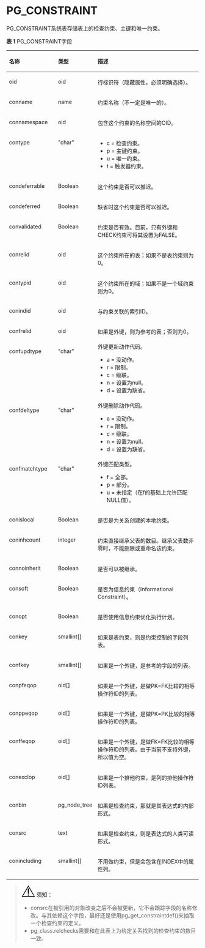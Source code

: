 # PG\_CONSTRAINT<a name="ZH-CN_TOPIC_0289899922"></a>

PG\_CONSTRAINT系统表存储表上的检查约束、主键和唯一约束。

**表 1**  PG\_CONSTRAINT字段

<a name="zh-cn_topic_0283136792_zh-cn_topic_0237122279_zh-cn_topic_0059778647_t4dea57210ce04d96822f7d04e59e2ecd"></a>
<table><thead align="left"><tr id="zh-cn_topic_0283136792_zh-cn_topic_0237122279_zh-cn_topic_0059778647_r73b84a43e4b34294b177b0af39b91ce3"><th class="cellrowborder" valign="top" width="25.77%" id="mcps1.2.4.1.1"><p id="zh-cn_topic_0283136792_zh-cn_topic_0237122279_zh-cn_topic_0059778647_a9155d6978a71496faec44b4f435477f4"><a name="zh-cn_topic_0283136792_zh-cn_topic_0237122279_zh-cn_topic_0059778647_a9155d6978a71496faec44b4f435477f4"></a><a name="zh-cn_topic_0283136792_zh-cn_topic_0237122279_zh-cn_topic_0059778647_a9155d6978a71496faec44b4f435477f4"></a>名称</p>
</th>
<th class="cellrowborder" valign="top" width="16.73%" id="mcps1.2.4.1.2"><p id="zh-cn_topic_0283136792_zh-cn_topic_0237122279_zh-cn_topic_0059778647_ab13091cbe8fa4b3d82e8a726788f661b"><a name="zh-cn_topic_0283136792_zh-cn_topic_0237122279_zh-cn_topic_0059778647_ab13091cbe8fa4b3d82e8a726788f661b"></a><a name="zh-cn_topic_0283136792_zh-cn_topic_0237122279_zh-cn_topic_0059778647_ab13091cbe8fa4b3d82e8a726788f661b"></a>类型</p>
</th>
<th class="cellrowborder" valign="top" width="57.49999999999999%" id="mcps1.2.4.1.3"><p id="zh-cn_topic_0283136792_zh-cn_topic_0237122279_zh-cn_topic_0059778647_a3100d2b432594eef83c30ee34e1a479b"><a name="zh-cn_topic_0283136792_zh-cn_topic_0237122279_zh-cn_topic_0059778647_a3100d2b432594eef83c30ee34e1a479b"></a><a name="zh-cn_topic_0283136792_zh-cn_topic_0237122279_zh-cn_topic_0059778647_a3100d2b432594eef83c30ee34e1a479b"></a>描述</p>
</th>
</tr>
</thead>
<tbody><tr id="zh-cn_topic_0283136792_zh-cn_topic_0237122279_row18917175941517"><td class="cellrowborder" valign="top" width="25.77%" headers="mcps1.2.4.1.1 "><p id="zh-cn_topic_0283136792_zh-cn_topic_0237122279_p129175597157"><a name="zh-cn_topic_0283136792_zh-cn_topic_0237122279_p129175597157"></a><a name="zh-cn_topic_0283136792_zh-cn_topic_0237122279_p129175597157"></a>oid</p>
</td>
<td class="cellrowborder" valign="top" width="16.73%" headers="mcps1.2.4.1.2 "><p id="zh-cn_topic_0283136792_zh-cn_topic_0237122279_p1917759111515"><a name="zh-cn_topic_0283136792_zh-cn_topic_0237122279_p1917759111515"></a><a name="zh-cn_topic_0283136792_zh-cn_topic_0237122279_p1917759111515"></a>oid</p>
</td>
<td class="cellrowborder" valign="top" width="57.49999999999999%" headers="mcps1.2.4.1.3 "><p id="zh-cn_topic_0283136792_zh-cn_topic_0237122279_p8917155915155"><a name="zh-cn_topic_0283136792_zh-cn_topic_0237122279_p8917155915155"></a><a name="zh-cn_topic_0283136792_zh-cn_topic_0237122279_p8917155915155"></a>行标识符（隐藏属性，必须明确选择）。</p>
</td>
</tr>
<tr id="zh-cn_topic_0283136792_zh-cn_topic_0237122279_zh-cn_topic_0059778647_r3b9bbceb3ae948df9a08d4a9140010df"><td class="cellrowborder" valign="top" width="25.77%" headers="mcps1.2.4.1.1 "><p id="zh-cn_topic_0283136792_zh-cn_topic_0237122279_zh-cn_topic_0059778647_a3ff0557a42394644abeb3876be1c3014"><a name="zh-cn_topic_0283136792_zh-cn_topic_0237122279_zh-cn_topic_0059778647_a3ff0557a42394644abeb3876be1c3014"></a><a name="zh-cn_topic_0283136792_zh-cn_topic_0237122279_zh-cn_topic_0059778647_a3ff0557a42394644abeb3876be1c3014"></a>conname</p>
</td>
<td class="cellrowborder" valign="top" width="16.73%" headers="mcps1.2.4.1.2 "><p id="zh-cn_topic_0283136792_zh-cn_topic_0237122279_zh-cn_topic_0059778647_a73cf5b36d16c4b9b9c2a954dbfb97a3f"><a name="zh-cn_topic_0283136792_zh-cn_topic_0237122279_zh-cn_topic_0059778647_a73cf5b36d16c4b9b9c2a954dbfb97a3f"></a><a name="zh-cn_topic_0283136792_zh-cn_topic_0237122279_zh-cn_topic_0059778647_a73cf5b36d16c4b9b9c2a954dbfb97a3f"></a>name</p>
</td>
<td class="cellrowborder" valign="top" width="57.49999999999999%" headers="mcps1.2.4.1.3 "><p id="zh-cn_topic_0283136792_zh-cn_topic_0237122279_zh-cn_topic_0059778647_a5b1973b53eb34d3cbb2df45be1ccc663"><a name="zh-cn_topic_0283136792_zh-cn_topic_0237122279_zh-cn_topic_0059778647_a5b1973b53eb34d3cbb2df45be1ccc663"></a><a name="zh-cn_topic_0283136792_zh-cn_topic_0237122279_zh-cn_topic_0059778647_a5b1973b53eb34d3cbb2df45be1ccc663"></a>约束名称（不一定是唯一的）。</p>
</td>
</tr>
<tr id="zh-cn_topic_0283136792_zh-cn_topic_0237122279_zh-cn_topic_0059778647_r802a2d23c6ed470cac60d227afbd39c9"><td class="cellrowborder" valign="top" width="25.77%" headers="mcps1.2.4.1.1 "><p id="zh-cn_topic_0283136792_zh-cn_topic_0237122279_zh-cn_topic_0059778647_ad7b0eb39abd4487fb7e510a8a539b680"><a name="zh-cn_topic_0283136792_zh-cn_topic_0237122279_zh-cn_topic_0059778647_ad7b0eb39abd4487fb7e510a8a539b680"></a><a name="zh-cn_topic_0283136792_zh-cn_topic_0237122279_zh-cn_topic_0059778647_ad7b0eb39abd4487fb7e510a8a539b680"></a>connamespace</p>
</td>
<td class="cellrowborder" valign="top" width="16.73%" headers="mcps1.2.4.1.2 "><p id="zh-cn_topic_0283136792_zh-cn_topic_0237122279_zh-cn_topic_0059778647_aa4f999aec43e403ba4a32414157eabaa"><a name="zh-cn_topic_0283136792_zh-cn_topic_0237122279_zh-cn_topic_0059778647_aa4f999aec43e403ba4a32414157eabaa"></a><a name="zh-cn_topic_0283136792_zh-cn_topic_0237122279_zh-cn_topic_0059778647_aa4f999aec43e403ba4a32414157eabaa"></a>oid</p>
</td>
<td class="cellrowborder" valign="top" width="57.49999999999999%" headers="mcps1.2.4.1.3 "><p id="zh-cn_topic_0283136792_zh-cn_topic_0237122279_zh-cn_topic_0059778647_a1090a6236a39416480f9c107ea7f5244"><a name="zh-cn_topic_0283136792_zh-cn_topic_0237122279_zh-cn_topic_0059778647_a1090a6236a39416480f9c107ea7f5244"></a><a name="zh-cn_topic_0283136792_zh-cn_topic_0237122279_zh-cn_topic_0059778647_a1090a6236a39416480f9c107ea7f5244"></a>包含这个约束的名称空间的OID。</p>
</td>
</tr>
<tr id="zh-cn_topic_0283136792_zh-cn_topic_0237122279_zh-cn_topic_0059778647_rdf6829039cb04778917d8f341056f92a"><td class="cellrowborder" valign="top" width="25.77%" headers="mcps1.2.4.1.1 "><p id="zh-cn_topic_0283136792_zh-cn_topic_0237122279_zh-cn_topic_0059778647_ab9d7dbf7020e45f18d5bdb6e0f371762"><a name="zh-cn_topic_0283136792_zh-cn_topic_0237122279_zh-cn_topic_0059778647_ab9d7dbf7020e45f18d5bdb6e0f371762"></a><a name="zh-cn_topic_0283136792_zh-cn_topic_0237122279_zh-cn_topic_0059778647_ab9d7dbf7020e45f18d5bdb6e0f371762"></a>contype</p>
</td>
<td class="cellrowborder" valign="top" width="16.73%" headers="mcps1.2.4.1.2 "><p id="zh-cn_topic_0283136792_zh-cn_topic_0237122279_zh-cn_topic_0059778647_a21f28d61a91f4830943354d172be31ce"><a name="zh-cn_topic_0283136792_zh-cn_topic_0237122279_zh-cn_topic_0059778647_a21f28d61a91f4830943354d172be31ce"></a><a name="zh-cn_topic_0283136792_zh-cn_topic_0237122279_zh-cn_topic_0059778647_a21f28d61a91f4830943354d172be31ce"></a>"char"</p>
</td>
<td class="cellrowborder" valign="top" width="57.49999999999999%" headers="mcps1.2.4.1.3 "><a name="ul1973810318239"></a><a name="ul1973810318239"></a><ul id="ul1973810318239"><li>c = 检查约束。</li><li>p = 主键约束。</li><li>u = 唯一约束。</li><li>t =  触发器约束。</li></ul>
</td>
</tr>
<tr id="zh-cn_topic_0283136792_zh-cn_topic_0237122279_zh-cn_topic_0059778647_r5f122a827af241148dd12d1c97f6ce94"><td class="cellrowborder" valign="top" width="25.77%" headers="mcps1.2.4.1.1 "><p id="zh-cn_topic_0283136792_zh-cn_topic_0237122279_zh-cn_topic_0059778647_a7ff2f060460c4ac7a53248d329e21df0"><a name="zh-cn_topic_0283136792_zh-cn_topic_0237122279_zh-cn_topic_0059778647_a7ff2f060460c4ac7a53248d329e21df0"></a><a name="zh-cn_topic_0283136792_zh-cn_topic_0237122279_zh-cn_topic_0059778647_a7ff2f060460c4ac7a53248d329e21df0"></a>condeferrable</p>
</td>
<td class="cellrowborder" valign="top" width="16.73%" headers="mcps1.2.4.1.2 "><p id="zh-cn_topic_0283136792_zh-cn_topic_0237122279_zh-cn_topic_0059778647_a599d4e9d4057495db93a26d3712fdb00"><a name="zh-cn_topic_0283136792_zh-cn_topic_0237122279_zh-cn_topic_0059778647_a599d4e9d4057495db93a26d3712fdb00"></a><a name="zh-cn_topic_0283136792_zh-cn_topic_0237122279_zh-cn_topic_0059778647_a599d4e9d4057495db93a26d3712fdb00"></a><span id="zh-cn_topic_0283136792_zh-cn_topic_0237122279_text9907153192717"><a name="zh-cn_topic_0283136792_zh-cn_topic_0237122279_text9907153192717"></a><a name="zh-cn_topic_0283136792_zh-cn_topic_0237122279_text9907153192717"></a>Boolean</span></p>
</td>
<td class="cellrowborder" valign="top" width="57.49999999999999%" headers="mcps1.2.4.1.3 "><p id="zh-cn_topic_0283136792_zh-cn_topic_0237122279_zh-cn_topic_0059778647_ae50fc10fc7574ea29f57801dd2a2ea71"><a name="zh-cn_topic_0283136792_zh-cn_topic_0237122279_zh-cn_topic_0059778647_ae50fc10fc7574ea29f57801dd2a2ea71"></a><a name="zh-cn_topic_0283136792_zh-cn_topic_0237122279_zh-cn_topic_0059778647_ae50fc10fc7574ea29f57801dd2a2ea71"></a>这个约束是否可以推迟。</p>
</td>
</tr>
<tr id="zh-cn_topic_0283136792_zh-cn_topic_0237122279_zh-cn_topic_0059778647_r6f3fc752e94c41ec87b72ff42dbb4273"><td class="cellrowborder" valign="top" width="25.77%" headers="mcps1.2.4.1.1 "><p id="zh-cn_topic_0283136792_zh-cn_topic_0237122279_zh-cn_topic_0059778647_ac4f4bf0889b24b1fb77f06d45a753f8a"><a name="zh-cn_topic_0283136792_zh-cn_topic_0237122279_zh-cn_topic_0059778647_ac4f4bf0889b24b1fb77f06d45a753f8a"></a><a name="zh-cn_topic_0283136792_zh-cn_topic_0237122279_zh-cn_topic_0059778647_ac4f4bf0889b24b1fb77f06d45a753f8a"></a>condeferred</p>
</td>
<td class="cellrowborder" valign="top" width="16.73%" headers="mcps1.2.4.1.2 "><p id="zh-cn_topic_0283136792_zh-cn_topic_0237122279_zh-cn_topic_0059778647_ae9bb048b05f941899ae249f96aed0f9f"><a name="zh-cn_topic_0283136792_zh-cn_topic_0237122279_zh-cn_topic_0059778647_ae9bb048b05f941899ae249f96aed0f9f"></a><a name="zh-cn_topic_0283136792_zh-cn_topic_0237122279_zh-cn_topic_0059778647_ae9bb048b05f941899ae249f96aed0f9f"></a><span id="zh-cn_topic_0283136792_zh-cn_topic_0237122279_text24701746102613"><a name="zh-cn_topic_0283136792_zh-cn_topic_0237122279_text24701746102613"></a><a name="zh-cn_topic_0283136792_zh-cn_topic_0237122279_text24701746102613"></a>Boolean</span></p>
</td>
<td class="cellrowborder" valign="top" width="57.49999999999999%" headers="mcps1.2.4.1.3 "><p id="zh-cn_topic_0283136792_zh-cn_topic_0237122279_zh-cn_topic_0059778647_afeb8be8789ae4732922ee7b63d748e7b"><a name="zh-cn_topic_0283136792_zh-cn_topic_0237122279_zh-cn_topic_0059778647_afeb8be8789ae4732922ee7b63d748e7b"></a><a name="zh-cn_topic_0283136792_zh-cn_topic_0237122279_zh-cn_topic_0059778647_afeb8be8789ae4732922ee7b63d748e7b"></a>缺省时这个约束是否可以推迟。</p>
</td>
</tr>
<tr id="zh-cn_topic_0283136792_zh-cn_topic_0237122279_zh-cn_topic_0059778647_r286a078936c540b3ac80e8a40d1cd92e"><td class="cellrowborder" valign="top" width="25.77%" headers="mcps1.2.4.1.1 "><p id="zh-cn_topic_0283136792_zh-cn_topic_0237122279_zh-cn_topic_0059778647_af281de07fdbb4e34bd2081f5b5d7552a"><a name="zh-cn_topic_0283136792_zh-cn_topic_0237122279_zh-cn_topic_0059778647_af281de07fdbb4e34bd2081f5b5d7552a"></a><a name="zh-cn_topic_0283136792_zh-cn_topic_0237122279_zh-cn_topic_0059778647_af281de07fdbb4e34bd2081f5b5d7552a"></a>convalidated</p>
</td>
<td class="cellrowborder" valign="top" width="16.73%" headers="mcps1.2.4.1.2 "><p id="zh-cn_topic_0283136792_zh-cn_topic_0237122279_zh-cn_topic_0059778647_aa2543986935947ae8bd0a2a631ad1e6e"><a name="zh-cn_topic_0283136792_zh-cn_topic_0237122279_zh-cn_topic_0059778647_aa2543986935947ae8bd0a2a631ad1e6e"></a><a name="zh-cn_topic_0283136792_zh-cn_topic_0237122279_zh-cn_topic_0059778647_aa2543986935947ae8bd0a2a631ad1e6e"></a><span id="zh-cn_topic_0283136792_zh-cn_topic_0237122279_text183246479261"><a name="zh-cn_topic_0283136792_zh-cn_topic_0237122279_text183246479261"></a><a name="zh-cn_topic_0283136792_zh-cn_topic_0237122279_text183246479261"></a>Boolean</span></p>
</td>
<td class="cellrowborder" valign="top" width="57.49999999999999%" headers="mcps1.2.4.1.3 "><p id="zh-cn_topic_0283136792_zh-cn_topic_0237122279_zh-cn_topic_0059778647_a794ca2943eaa49a3a334ca97a7002c9c"><a name="zh-cn_topic_0283136792_zh-cn_topic_0237122279_zh-cn_topic_0059778647_a794ca2943eaa49a3a334ca97a7002c9c"></a><a name="zh-cn_topic_0283136792_zh-cn_topic_0237122279_zh-cn_topic_0059778647_a794ca2943eaa49a3a334ca97a7002c9c"></a>约束是否有效。目前，只有外键和CHECK约束可将其设置为FALSE。</p>
</td>
</tr>
<tr id="zh-cn_topic_0283136792_zh-cn_topic_0237122279_zh-cn_topic_0059778647_r135fb430428140dfa15ce90189e9b9c5"><td class="cellrowborder" valign="top" width="25.77%" headers="mcps1.2.4.1.1 "><p id="zh-cn_topic_0283136792_zh-cn_topic_0237122279_zh-cn_topic_0059778647_a993a03f99c324095941073012130bbe4"><a name="zh-cn_topic_0283136792_zh-cn_topic_0237122279_zh-cn_topic_0059778647_a993a03f99c324095941073012130bbe4"></a><a name="zh-cn_topic_0283136792_zh-cn_topic_0237122279_zh-cn_topic_0059778647_a993a03f99c324095941073012130bbe4"></a>conrelid</p>
</td>
<td class="cellrowborder" valign="top" width="16.73%" headers="mcps1.2.4.1.2 "><p id="zh-cn_topic_0283136792_zh-cn_topic_0237122279_zh-cn_topic_0059778647_a8c6300d0e917480fbb1ac034787cc4a8"><a name="zh-cn_topic_0283136792_zh-cn_topic_0237122279_zh-cn_topic_0059778647_a8c6300d0e917480fbb1ac034787cc4a8"></a><a name="zh-cn_topic_0283136792_zh-cn_topic_0237122279_zh-cn_topic_0059778647_a8c6300d0e917480fbb1ac034787cc4a8"></a>oid</p>
</td>
<td class="cellrowborder" valign="top" width="57.49999999999999%" headers="mcps1.2.4.1.3 "><p id="zh-cn_topic_0283136792_zh-cn_topic_0237122279_zh-cn_topic_0059778647_a46f10b02f71f439abae7a08e5be41d94"><a name="zh-cn_topic_0283136792_zh-cn_topic_0237122279_zh-cn_topic_0059778647_a46f10b02f71f439abae7a08e5be41d94"></a><a name="zh-cn_topic_0283136792_zh-cn_topic_0237122279_zh-cn_topic_0059778647_a46f10b02f71f439abae7a08e5be41d94"></a>这个约束所在的表；如果不是表约束则为0。</p>
</td>
</tr>
<tr id="zh-cn_topic_0283136792_zh-cn_topic_0237122279_zh-cn_topic_0059778647_r9191bf36f2aa410192bc3245b2235253"><td class="cellrowborder" valign="top" width="25.77%" headers="mcps1.2.4.1.1 "><p id="zh-cn_topic_0283136792_zh-cn_topic_0237122279_zh-cn_topic_0059778647_a85430c72bf704906ae5b77cbe838ea85"><a name="zh-cn_topic_0283136792_zh-cn_topic_0237122279_zh-cn_topic_0059778647_a85430c72bf704906ae5b77cbe838ea85"></a><a name="zh-cn_topic_0283136792_zh-cn_topic_0237122279_zh-cn_topic_0059778647_a85430c72bf704906ae5b77cbe838ea85"></a>contypid</p>
</td>
<td class="cellrowborder" valign="top" width="16.73%" headers="mcps1.2.4.1.2 "><p id="zh-cn_topic_0283136792_zh-cn_topic_0237122279_zh-cn_topic_0059778647_a3bfd078005514f429104c304a47fc173"><a name="zh-cn_topic_0283136792_zh-cn_topic_0237122279_zh-cn_topic_0059778647_a3bfd078005514f429104c304a47fc173"></a><a name="zh-cn_topic_0283136792_zh-cn_topic_0237122279_zh-cn_topic_0059778647_a3bfd078005514f429104c304a47fc173"></a>oid</p>
</td>
<td class="cellrowborder" valign="top" width="57.49999999999999%" headers="mcps1.2.4.1.3 "><p id="zh-cn_topic_0283136792_zh-cn_topic_0237122279_zh-cn_topic_0059778647_abd03e3b0d60e4ad1a2f9b5335efe05df"><a name="zh-cn_topic_0283136792_zh-cn_topic_0237122279_zh-cn_topic_0059778647_abd03e3b0d60e4ad1a2f9b5335efe05df"></a><a name="zh-cn_topic_0283136792_zh-cn_topic_0237122279_zh-cn_topic_0059778647_abd03e3b0d60e4ad1a2f9b5335efe05df"></a>这个约束所在的域；如果不是一个域约束则为0。</p>
</td>
</tr>
<tr id="zh-cn_topic_0283136792_zh-cn_topic_0237122279_zh-cn_topic_0059778647_rae895e735a5c4abdb33e1d9193bc9344"><td class="cellrowborder" valign="top" width="25.77%" headers="mcps1.2.4.1.1 "><p id="zh-cn_topic_0283136792_zh-cn_topic_0237122279_zh-cn_topic_0059778647_a0ae398c8b8b84dc2abee6c7b12408c57"><a name="zh-cn_topic_0283136792_zh-cn_topic_0237122279_zh-cn_topic_0059778647_a0ae398c8b8b84dc2abee6c7b12408c57"></a><a name="zh-cn_topic_0283136792_zh-cn_topic_0237122279_zh-cn_topic_0059778647_a0ae398c8b8b84dc2abee6c7b12408c57"></a>conindid</p>
</td>
<td class="cellrowborder" valign="top" width="16.73%" headers="mcps1.2.4.1.2 "><p id="zh-cn_topic_0283136792_zh-cn_topic_0237122279_zh-cn_topic_0059778647_ad18048d67c84431db594f6aabcd8071d"><a name="zh-cn_topic_0283136792_zh-cn_topic_0237122279_zh-cn_topic_0059778647_ad18048d67c84431db594f6aabcd8071d"></a><a name="zh-cn_topic_0283136792_zh-cn_topic_0237122279_zh-cn_topic_0059778647_ad18048d67c84431db594f6aabcd8071d"></a>oid</p>
</td>
<td class="cellrowborder" valign="top" width="57.49999999999999%" headers="mcps1.2.4.1.3 "><p id="zh-cn_topic_0283136792_zh-cn_topic_0237122279_zh-cn_topic_0059778647_a0f13ad201eca42a1b422a30c32616ebc"><a name="zh-cn_topic_0283136792_zh-cn_topic_0237122279_zh-cn_topic_0059778647_a0f13ad201eca42a1b422a30c32616ebc"></a><a name="zh-cn_topic_0283136792_zh-cn_topic_0237122279_zh-cn_topic_0059778647_a0f13ad201eca42a1b422a30c32616ebc"></a>与约束关联的索引ID。</p>
</td>
</tr>
<tr id="zh-cn_topic_0283136792_zh-cn_topic_0237122279_zh-cn_topic_0059778647_r0a6421218a6044c689eead7e0efd6f64"><td class="cellrowborder" valign="top" width="25.77%" headers="mcps1.2.4.1.1 "><p id="zh-cn_topic_0283136792_zh-cn_topic_0237122279_zh-cn_topic_0059778647_aad2b6aac22d14a0da8fe6efb104759f6"><a name="zh-cn_topic_0283136792_zh-cn_topic_0237122279_zh-cn_topic_0059778647_aad2b6aac22d14a0da8fe6efb104759f6"></a><a name="zh-cn_topic_0283136792_zh-cn_topic_0237122279_zh-cn_topic_0059778647_aad2b6aac22d14a0da8fe6efb104759f6"></a>confrelid</p>
</td>
<td class="cellrowborder" valign="top" width="16.73%" headers="mcps1.2.4.1.2 "><p id="zh-cn_topic_0283136792_zh-cn_topic_0237122279_zh-cn_topic_0059778647_ae4f2a987a22a49098582be276c0fcaae"><a name="zh-cn_topic_0283136792_zh-cn_topic_0237122279_zh-cn_topic_0059778647_ae4f2a987a22a49098582be276c0fcaae"></a><a name="zh-cn_topic_0283136792_zh-cn_topic_0237122279_zh-cn_topic_0059778647_ae4f2a987a22a49098582be276c0fcaae"></a>oid</p>
</td>
<td class="cellrowborder" valign="top" width="57.49999999999999%" headers="mcps1.2.4.1.3 "><p id="zh-cn_topic_0283136792_zh-cn_topic_0237122279_zh-cn_topic_0059778647_a138b0a69eb7f49f883c45e63e61eb18f"><a name="zh-cn_topic_0283136792_zh-cn_topic_0237122279_zh-cn_topic_0059778647_a138b0a69eb7f49f883c45e63e61eb18f"></a><a name="zh-cn_topic_0283136792_zh-cn_topic_0237122279_zh-cn_topic_0059778647_a138b0a69eb7f49f883c45e63e61eb18f"></a>如果是外键，则为参考的表；否则为0。</p>
</td>
</tr>
<tr id="zh-cn_topic_0283136792_zh-cn_topic_0237122279_zh-cn_topic_0059778647_r943435c208584e6b905b71d2a0836009"><td class="cellrowborder" valign="top" width="25.77%" headers="mcps1.2.4.1.1 "><p id="zh-cn_topic_0283136792_zh-cn_topic_0237122279_zh-cn_topic_0059778647_a6f2d240ccd81406cbe7cda4a187612b3"><a name="zh-cn_topic_0283136792_zh-cn_topic_0237122279_zh-cn_topic_0059778647_a6f2d240ccd81406cbe7cda4a187612b3"></a><a name="zh-cn_topic_0283136792_zh-cn_topic_0237122279_zh-cn_topic_0059778647_a6f2d240ccd81406cbe7cda4a187612b3"></a>confupdtype</p>
</td>
<td class="cellrowborder" valign="top" width="16.73%" headers="mcps1.2.4.1.2 "><p id="zh-cn_topic_0283136792_zh-cn_topic_0237122279_zh-cn_topic_0059778647_a3bf06f76e5e0487b998f5eb588bb2c5d"><a name="zh-cn_topic_0283136792_zh-cn_topic_0237122279_zh-cn_topic_0059778647_a3bf06f76e5e0487b998f5eb588bb2c5d"></a><a name="zh-cn_topic_0283136792_zh-cn_topic_0237122279_zh-cn_topic_0059778647_a3bf06f76e5e0487b998f5eb588bb2c5d"></a>"char"</p>
</td>
<td class="cellrowborder" valign="top" width="57.49999999999999%" headers="mcps1.2.4.1.3 "><div class="p" id="zh-cn_topic_0283136792_zh-cn_topic_0237122279_zh-cn_topic_0059778647_a92d158197a5f4646a534a96bad98be55"><a name="zh-cn_topic_0283136792_zh-cn_topic_0237122279_zh-cn_topic_0059778647_a92d158197a5f4646a534a96bad98be55"></a><a name="zh-cn_topic_0283136792_zh-cn_topic_0237122279_zh-cn_topic_0059778647_a92d158197a5f4646a534a96bad98be55"></a>外键更新动作代码。<a name="zh-cn_topic_0283136792_zh-cn_topic_0237122279_zh-cn_topic_0059778647_ubd62fe04a5024b32bad3ab78934a6eed"></a><a name="zh-cn_topic_0283136792_zh-cn_topic_0237122279_zh-cn_topic_0059778647_ubd62fe04a5024b32bad3ab78934a6eed"></a><ul id="zh-cn_topic_0283136792_zh-cn_topic_0237122279_zh-cn_topic_0059778647_ubd62fe04a5024b32bad3ab78934a6eed"><li>a = 没动作。</li><li>r = 限制。</li><li>c = 级联。</li><li>n = 设置为null。</li><li>d = 设置为缺省。</li></ul>
</div>
</td>
</tr>
<tr id="zh-cn_topic_0283136792_zh-cn_topic_0237122279_zh-cn_topic_0059778647_rc2a42fdc855742ddb6df59d03630ea7b"><td class="cellrowborder" valign="top" width="25.77%" headers="mcps1.2.4.1.1 "><p id="zh-cn_topic_0283136792_zh-cn_topic_0237122279_zh-cn_topic_0059778647_af682b1089eb8437ebc74743666b4322d"><a name="zh-cn_topic_0283136792_zh-cn_topic_0237122279_zh-cn_topic_0059778647_af682b1089eb8437ebc74743666b4322d"></a><a name="zh-cn_topic_0283136792_zh-cn_topic_0237122279_zh-cn_topic_0059778647_af682b1089eb8437ebc74743666b4322d"></a>confdeltype</p>
</td>
<td class="cellrowborder" valign="top" width="16.73%" headers="mcps1.2.4.1.2 "><p id="zh-cn_topic_0283136792_zh-cn_topic_0237122279_zh-cn_topic_0059778647_adff8fc28f66d4c7e8153a296f1868f2c"><a name="zh-cn_topic_0283136792_zh-cn_topic_0237122279_zh-cn_topic_0059778647_adff8fc28f66d4c7e8153a296f1868f2c"></a><a name="zh-cn_topic_0283136792_zh-cn_topic_0237122279_zh-cn_topic_0059778647_adff8fc28f66d4c7e8153a296f1868f2c"></a>"char"</p>
</td>
<td class="cellrowborder" valign="top" width="57.49999999999999%" headers="mcps1.2.4.1.3 "><div class="p" id="zh-cn_topic_0283136792_zh-cn_topic_0237122279_zh-cn_topic_0059778647_aeb3f0a51d9d54a598a53cdff0cdfefd7"><a name="zh-cn_topic_0283136792_zh-cn_topic_0237122279_zh-cn_topic_0059778647_aeb3f0a51d9d54a598a53cdff0cdfefd7"></a><a name="zh-cn_topic_0283136792_zh-cn_topic_0237122279_zh-cn_topic_0059778647_aeb3f0a51d9d54a598a53cdff0cdfefd7"></a>外键删除动作代码。<a name="zh-cn_topic_0283136792_zh-cn_topic_0237122279_zh-cn_topic_0059778647_u7d2abca23923422898c3ccf0e69a6d1f"></a><a name="zh-cn_topic_0283136792_zh-cn_topic_0237122279_zh-cn_topic_0059778647_u7d2abca23923422898c3ccf0e69a6d1f"></a><ul id="zh-cn_topic_0283136792_zh-cn_topic_0237122279_zh-cn_topic_0059778647_u7d2abca23923422898c3ccf0e69a6d1f"><li>a = 没动作。</li><li>r = 限制。</li><li>c = 级联。</li><li>n = 设置为null。</li><li>d = 设置为缺省。</li></ul>
</div>
</td>
</tr>
<tr id="zh-cn_topic_0283136792_zh-cn_topic_0237122279_zh-cn_topic_0059778647_r13102a28021043c39ab700a263ee8001"><td class="cellrowborder" valign="top" width="25.77%" headers="mcps1.2.4.1.1 "><p id="zh-cn_topic_0283136792_zh-cn_topic_0237122279_zh-cn_topic_0059778647_ad50dfda4b8484076b39a02087cd0fd99"><a name="zh-cn_topic_0283136792_zh-cn_topic_0237122279_zh-cn_topic_0059778647_ad50dfda4b8484076b39a02087cd0fd99"></a><a name="zh-cn_topic_0283136792_zh-cn_topic_0237122279_zh-cn_topic_0059778647_ad50dfda4b8484076b39a02087cd0fd99"></a>confmatchtype</p>
</td>
<td class="cellrowborder" valign="top" width="16.73%" headers="mcps1.2.4.1.2 "><p id="zh-cn_topic_0283136792_zh-cn_topic_0237122279_zh-cn_topic_0059778647_ab38d325121904e518e40e54143725362"><a name="zh-cn_topic_0283136792_zh-cn_topic_0237122279_zh-cn_topic_0059778647_ab38d325121904e518e40e54143725362"></a><a name="zh-cn_topic_0283136792_zh-cn_topic_0237122279_zh-cn_topic_0059778647_ab38d325121904e518e40e54143725362"></a>"char"</p>
</td>
<td class="cellrowborder" valign="top" width="57.49999999999999%" headers="mcps1.2.4.1.3 "><div class="p" id="zh-cn_topic_0283136792_zh-cn_topic_0237122279_zh-cn_topic_0059778647_a7c4703f05b7a4384b84868b98f9d20bd"><a name="zh-cn_topic_0283136792_zh-cn_topic_0237122279_zh-cn_topic_0059778647_a7c4703f05b7a4384b84868b98f9d20bd"></a><a name="zh-cn_topic_0283136792_zh-cn_topic_0237122279_zh-cn_topic_0059778647_a7c4703f05b7a4384b84868b98f9d20bd"></a>外键匹配类型。<a name="zh-cn_topic_0283136792_zh-cn_topic_0237122279_zh-cn_topic_0059778647_ufb0979a192284032bc41e1c9e7d2dcbb"></a><a name="zh-cn_topic_0283136792_zh-cn_topic_0237122279_zh-cn_topic_0059778647_ufb0979a192284032bc41e1c9e7d2dcbb"></a><ul id="zh-cn_topic_0283136792_zh-cn_topic_0237122279_zh-cn_topic_0059778647_ufb0979a192284032bc41e1c9e7d2dcbb"><li>f = 全部。</li><li>p = 部分。</li><li>u = 未指定（在f的基础上允许匹配NULL值）。</li></ul>
</div>
</td>
</tr>
<tr id="zh-cn_topic_0283136792_zh-cn_topic_0237122279_zh-cn_topic_0059778647_rab94e0dbf48d4ea9b9f0627aea9cdfe0"><td class="cellrowborder" valign="top" width="25.77%" headers="mcps1.2.4.1.1 "><p id="zh-cn_topic_0283136792_zh-cn_topic_0237122279_zh-cn_topic_0059778647_a8e2e17c225aa48ebb551a415d4732c19"><a name="zh-cn_topic_0283136792_zh-cn_topic_0237122279_zh-cn_topic_0059778647_a8e2e17c225aa48ebb551a415d4732c19"></a><a name="zh-cn_topic_0283136792_zh-cn_topic_0237122279_zh-cn_topic_0059778647_a8e2e17c225aa48ebb551a415d4732c19"></a>conislocal</p>
</td>
<td class="cellrowborder" valign="top" width="16.73%" headers="mcps1.2.4.1.2 "><p id="zh-cn_topic_0283136792_zh-cn_topic_0237122279_zh-cn_topic_0059778647_ab39488f4077f4510a6795c94785d9fce"><a name="zh-cn_topic_0283136792_zh-cn_topic_0237122279_zh-cn_topic_0059778647_ab39488f4077f4510a6795c94785d9fce"></a><a name="zh-cn_topic_0283136792_zh-cn_topic_0237122279_zh-cn_topic_0059778647_ab39488f4077f4510a6795c94785d9fce"></a><span id="zh-cn_topic_0283136792_zh-cn_topic_0237122279_text92900483261"><a name="zh-cn_topic_0283136792_zh-cn_topic_0237122279_text92900483261"></a><a name="zh-cn_topic_0283136792_zh-cn_topic_0237122279_text92900483261"></a>Boolean</span></p>
</td>
<td class="cellrowborder" valign="top" width="57.49999999999999%" headers="mcps1.2.4.1.3 "><p id="zh-cn_topic_0283136792_zh-cn_topic_0237122279_zh-cn_topic_0059778647_aeb8e87a5429c4a988dc4e773607f0943"><a name="zh-cn_topic_0283136792_zh-cn_topic_0237122279_zh-cn_topic_0059778647_aeb8e87a5429c4a988dc4e773607f0943"></a><a name="zh-cn_topic_0283136792_zh-cn_topic_0237122279_zh-cn_topic_0059778647_aeb8e87a5429c4a988dc4e773607f0943"></a>是否是为关系创建的本地约束。</p>
</td>
</tr>
<tr id="zh-cn_topic_0283136792_zh-cn_topic_0237122279_zh-cn_topic_0059778647_rf2b53ba3168b42659337b9709325e0ac"><td class="cellrowborder" valign="top" width="25.77%" headers="mcps1.2.4.1.1 "><p id="zh-cn_topic_0283136792_zh-cn_topic_0237122279_zh-cn_topic_0059778647_aafd1f39e0fbf44cd98cbcc991e81f605"><a name="zh-cn_topic_0283136792_zh-cn_topic_0237122279_zh-cn_topic_0059778647_aafd1f39e0fbf44cd98cbcc991e81f605"></a><a name="zh-cn_topic_0283136792_zh-cn_topic_0237122279_zh-cn_topic_0059778647_aafd1f39e0fbf44cd98cbcc991e81f605"></a>coninhcount</p>
</td>
<td class="cellrowborder" valign="top" width="16.73%" headers="mcps1.2.4.1.2 "><p id="zh-cn_topic_0283136792_zh-cn_topic_0237122279_zh-cn_topic_0059778647_a0f9e7481317c4a7bbf0cb07cf6963474"><a name="zh-cn_topic_0283136792_zh-cn_topic_0237122279_zh-cn_topic_0059778647_a0f9e7481317c4a7bbf0cb07cf6963474"></a><a name="zh-cn_topic_0283136792_zh-cn_topic_0237122279_zh-cn_topic_0059778647_a0f9e7481317c4a7bbf0cb07cf6963474"></a>integer</p>
</td>
<td class="cellrowborder" valign="top" width="57.49999999999999%" headers="mcps1.2.4.1.3 "><p id="zh-cn_topic_0283136792_zh-cn_topic_0237122279_zh-cn_topic_0059778647_ab158b98de10f473f82bf7c88314c2e13"><a name="zh-cn_topic_0283136792_zh-cn_topic_0237122279_zh-cn_topic_0059778647_ab158b98de10f473f82bf7c88314c2e13"></a><a name="zh-cn_topic_0283136792_zh-cn_topic_0237122279_zh-cn_topic_0059778647_ab158b98de10f473f82bf7c88314c2e13"></a>约束直接继承父表的数目。继承父表数非零时，不能删除或重命名该约束。</p>
</td>
</tr>
<tr id="zh-cn_topic_0283136792_zh-cn_topic_0237122279_zh-cn_topic_0059778647_r05d49998245e478b823b526af4620509"><td class="cellrowborder" valign="top" width="25.77%" headers="mcps1.2.4.1.1 "><p id="zh-cn_topic_0283136792_zh-cn_topic_0237122279_zh-cn_topic_0059778647_ad780650b72114e278105f9b2958711f6"><a name="zh-cn_topic_0283136792_zh-cn_topic_0237122279_zh-cn_topic_0059778647_ad780650b72114e278105f9b2958711f6"></a><a name="zh-cn_topic_0283136792_zh-cn_topic_0237122279_zh-cn_topic_0059778647_ad780650b72114e278105f9b2958711f6"></a>connoinherit</p>
</td>
<td class="cellrowborder" valign="top" width="16.73%" headers="mcps1.2.4.1.2 "><p id="zh-cn_topic_0283136792_zh-cn_topic_0237122279_zh-cn_topic_0059778647_a56f6b0e909484b13a720814e227ceee6"><a name="zh-cn_topic_0283136792_zh-cn_topic_0237122279_zh-cn_topic_0059778647_a56f6b0e909484b13a720814e227ceee6"></a><a name="zh-cn_topic_0283136792_zh-cn_topic_0237122279_zh-cn_topic_0059778647_a56f6b0e909484b13a720814e227ceee6"></a><span id="zh-cn_topic_0283136792_zh-cn_topic_0237122279_text1012913495267"><a name="zh-cn_topic_0283136792_zh-cn_topic_0237122279_text1012913495267"></a><a name="zh-cn_topic_0283136792_zh-cn_topic_0237122279_text1012913495267"></a>Boolean</span></p>
</td>
<td class="cellrowborder" valign="top" width="57.49999999999999%" headers="mcps1.2.4.1.3 "><p id="zh-cn_topic_0283136792_zh-cn_topic_0237122279_zh-cn_topic_0059778647_a4d93ae83cb9b4666a0a705101f835176"><a name="zh-cn_topic_0283136792_zh-cn_topic_0237122279_zh-cn_topic_0059778647_a4d93ae83cb9b4666a0a705101f835176"></a><a name="zh-cn_topic_0283136792_zh-cn_topic_0237122279_zh-cn_topic_0059778647_a4d93ae83cb9b4666a0a705101f835176"></a>是否可以被继承。</p>
</td>
</tr>
<tr id="zh-cn_topic_0283136792_zh-cn_topic_0237122279_zh-cn_topic_0059778647_r1062e04ef8b1403bbdf0ac58de921503"><td class="cellrowborder" valign="top" width="25.77%" headers="mcps1.2.4.1.1 "><p id="zh-cn_topic_0283136792_zh-cn_topic_0237122279_zh-cn_topic_0059778647_a2158e42e1da84b9b99a4a17f9288e007"><a name="zh-cn_topic_0283136792_zh-cn_topic_0237122279_zh-cn_topic_0059778647_a2158e42e1da84b9b99a4a17f9288e007"></a><a name="zh-cn_topic_0283136792_zh-cn_topic_0237122279_zh-cn_topic_0059778647_a2158e42e1da84b9b99a4a17f9288e007"></a>consoft</p>
</td>
<td class="cellrowborder" valign="top" width="16.73%" headers="mcps1.2.4.1.2 "><p id="zh-cn_topic_0283136792_zh-cn_topic_0237122279_zh-cn_topic_0059778647_a6ee1fefefc1847d5a499c8eb7d29f604"><a name="zh-cn_topic_0283136792_zh-cn_topic_0237122279_zh-cn_topic_0059778647_a6ee1fefefc1847d5a499c8eb7d29f604"></a><a name="zh-cn_topic_0283136792_zh-cn_topic_0237122279_zh-cn_topic_0059778647_a6ee1fefefc1847d5a499c8eb7d29f604"></a><span id="zh-cn_topic_0283136792_zh-cn_topic_0237122279_text20862134911269"><a name="zh-cn_topic_0283136792_zh-cn_topic_0237122279_text20862134911269"></a><a name="zh-cn_topic_0283136792_zh-cn_topic_0237122279_text20862134911269"></a>Boolean</span></p>
</td>
<td class="cellrowborder" valign="top" width="57.49999999999999%" headers="mcps1.2.4.1.3 "><p id="zh-cn_topic_0283136792_zh-cn_topic_0237122279_zh-cn_topic_0059778647_acfc2a37a9bba426f93e87c87b16c7c1a"><a name="zh-cn_topic_0283136792_zh-cn_topic_0237122279_zh-cn_topic_0059778647_acfc2a37a9bba426f93e87c87b16c7c1a"></a><a name="zh-cn_topic_0283136792_zh-cn_topic_0237122279_zh-cn_topic_0059778647_acfc2a37a9bba426f93e87c87b16c7c1a"></a>是否为信息约束（Informational Constraint）。</p>
</td>
</tr>
<tr id="zh-cn_topic_0283136792_zh-cn_topic_0237122279_zh-cn_topic_0059778647_r975cd5a3af1547ad8b1a238635ab881d"><td class="cellrowborder" valign="top" width="25.77%" headers="mcps1.2.4.1.1 "><p id="zh-cn_topic_0283136792_zh-cn_topic_0237122279_zh-cn_topic_0059778647_aa489ee504b0e468795472f2474c55885"><a name="zh-cn_topic_0283136792_zh-cn_topic_0237122279_zh-cn_topic_0059778647_aa489ee504b0e468795472f2474c55885"></a><a name="zh-cn_topic_0283136792_zh-cn_topic_0237122279_zh-cn_topic_0059778647_aa489ee504b0e468795472f2474c55885"></a>conopt</p>
</td>
<td class="cellrowborder" valign="top" width="16.73%" headers="mcps1.2.4.1.2 "><p id="zh-cn_topic_0283136792_zh-cn_topic_0237122279_zh-cn_topic_0059778647_a1c8d7cfb51624f908cbfa5dfe6f2b64f"><a name="zh-cn_topic_0283136792_zh-cn_topic_0237122279_zh-cn_topic_0059778647_a1c8d7cfb51624f908cbfa5dfe6f2b64f"></a><a name="zh-cn_topic_0283136792_zh-cn_topic_0237122279_zh-cn_topic_0059778647_a1c8d7cfb51624f908cbfa5dfe6f2b64f"></a><span id="zh-cn_topic_0283136792_zh-cn_topic_0237122279_text205531250122612"><a name="zh-cn_topic_0283136792_zh-cn_topic_0237122279_text205531250122612"></a><a name="zh-cn_topic_0283136792_zh-cn_topic_0237122279_text205531250122612"></a>Boolean</span></p>
</td>
<td class="cellrowborder" valign="top" width="57.49999999999999%" headers="mcps1.2.4.1.3 "><p id="zh-cn_topic_0283136792_zh-cn_topic_0237122279_zh-cn_topic_0059778647_abd6d69a14e834c4d9e86bcfc9ccaa36f"><a name="zh-cn_topic_0283136792_zh-cn_topic_0237122279_zh-cn_topic_0059778647_abd6d69a14e834c4d9e86bcfc9ccaa36f"></a><a name="zh-cn_topic_0283136792_zh-cn_topic_0237122279_zh-cn_topic_0059778647_abd6d69a14e834c4d9e86bcfc9ccaa36f"></a>是否使用信息约束优化执行计划。</p>
</td>
</tr>
<tr id="zh-cn_topic_0283136792_zh-cn_topic_0237122279_zh-cn_topic_0059778647_r03ef7c7890ba47ac9b808ffbe23f0a1c"><td class="cellrowborder" valign="top" width="25.77%" headers="mcps1.2.4.1.1 "><p id="zh-cn_topic_0283136792_zh-cn_topic_0237122279_zh-cn_topic_0059778647_a4cfb0499e4744051aabaf38bbb2a2c38"><a name="zh-cn_topic_0283136792_zh-cn_topic_0237122279_zh-cn_topic_0059778647_a4cfb0499e4744051aabaf38bbb2a2c38"></a><a name="zh-cn_topic_0283136792_zh-cn_topic_0237122279_zh-cn_topic_0059778647_a4cfb0499e4744051aabaf38bbb2a2c38"></a>conkey</p>
</td>
<td class="cellrowborder" valign="top" width="16.73%" headers="mcps1.2.4.1.2 "><p id="zh-cn_topic_0283136792_zh-cn_topic_0237122279_zh-cn_topic_0059778647_a0f497b14e53c47be8fc10f59f2bbb6f6"><a name="zh-cn_topic_0283136792_zh-cn_topic_0237122279_zh-cn_topic_0059778647_a0f497b14e53c47be8fc10f59f2bbb6f6"></a><a name="zh-cn_topic_0283136792_zh-cn_topic_0237122279_zh-cn_topic_0059778647_a0f497b14e53c47be8fc10f59f2bbb6f6"></a>smallint[]</p>
</td>
<td class="cellrowborder" valign="top" width="57.49999999999999%" headers="mcps1.2.4.1.3 "><p id="zh-cn_topic_0283136792_zh-cn_topic_0237122279_zh-cn_topic_0059778647_a348129b6108848ddaabd19cd40e1e7fa"><a name="zh-cn_topic_0283136792_zh-cn_topic_0237122279_zh-cn_topic_0059778647_a348129b6108848ddaabd19cd40e1e7fa"></a><a name="zh-cn_topic_0283136792_zh-cn_topic_0237122279_zh-cn_topic_0059778647_a348129b6108848ddaabd19cd40e1e7fa"></a>如果是表约束，则是约束控制的字段列表。</p>
</td>
</tr>
<tr id="zh-cn_topic_0283136792_zh-cn_topic_0237122279_zh-cn_topic_0059778647_r6aad5a80a8844022bf8c574587175ee3"><td class="cellrowborder" valign="top" width="25.77%" headers="mcps1.2.4.1.1 "><p id="zh-cn_topic_0283136792_zh-cn_topic_0237122279_zh-cn_topic_0059778647_a4cef367148cd46f1b49008f641e844eb"><a name="zh-cn_topic_0283136792_zh-cn_topic_0237122279_zh-cn_topic_0059778647_a4cef367148cd46f1b49008f641e844eb"></a><a name="zh-cn_topic_0283136792_zh-cn_topic_0237122279_zh-cn_topic_0059778647_a4cef367148cd46f1b49008f641e844eb"></a>confkey</p>
</td>
<td class="cellrowborder" valign="top" width="16.73%" headers="mcps1.2.4.1.2 "><p id="zh-cn_topic_0283136792_zh-cn_topic_0237122279_zh-cn_topic_0059778647_a414924b497a24a1bb5a1449202fbaf42"><a name="zh-cn_topic_0283136792_zh-cn_topic_0237122279_zh-cn_topic_0059778647_a414924b497a24a1bb5a1449202fbaf42"></a><a name="zh-cn_topic_0283136792_zh-cn_topic_0237122279_zh-cn_topic_0059778647_a414924b497a24a1bb5a1449202fbaf42"></a>smallint[]</p>
</td>
<td class="cellrowborder" valign="top" width="57.49999999999999%" headers="mcps1.2.4.1.3 "><p id="zh-cn_topic_0283136792_zh-cn_topic_0237122279_zh-cn_topic_0059778647_a0e71cf7d59534cdd96dbf28eebcde449"><a name="zh-cn_topic_0283136792_zh-cn_topic_0237122279_zh-cn_topic_0059778647_a0e71cf7d59534cdd96dbf28eebcde449"></a><a name="zh-cn_topic_0283136792_zh-cn_topic_0237122279_zh-cn_topic_0059778647_a0e71cf7d59534cdd96dbf28eebcde449"></a>如果是一个外键，是参考的字段的列表。</p>
</td>
</tr>
<tr id="zh-cn_topic_0283136792_zh-cn_topic_0237122279_zh-cn_topic_0059778647_r535fd9d3953640b88c6330b228736005"><td class="cellrowborder" valign="top" width="25.77%" headers="mcps1.2.4.1.1 "><p id="zh-cn_topic_0283136792_zh-cn_topic_0237122279_zh-cn_topic_0059778647_aff8c6f584514403ab7130d3a23901145"><a name="zh-cn_topic_0283136792_zh-cn_topic_0237122279_zh-cn_topic_0059778647_aff8c6f584514403ab7130d3a23901145"></a><a name="zh-cn_topic_0283136792_zh-cn_topic_0237122279_zh-cn_topic_0059778647_aff8c6f584514403ab7130d3a23901145"></a>conpfeqop</p>
</td>
<td class="cellrowborder" valign="top" width="16.73%" headers="mcps1.2.4.1.2 "><p id="zh-cn_topic_0283136792_zh-cn_topic_0237122279_zh-cn_topic_0059778647_a4fcc77481dce49f3b1365241ab6dac34"><a name="zh-cn_topic_0283136792_zh-cn_topic_0237122279_zh-cn_topic_0059778647_a4fcc77481dce49f3b1365241ab6dac34"></a><a name="zh-cn_topic_0283136792_zh-cn_topic_0237122279_zh-cn_topic_0059778647_a4fcc77481dce49f3b1365241ab6dac34"></a>oid[]</p>
</td>
<td class="cellrowborder" valign="top" width="57.49999999999999%" headers="mcps1.2.4.1.3 "><p id="zh-cn_topic_0283136792_zh-cn_topic_0237122279_zh-cn_topic_0059778647_af58103d4bb5c446fabacdb390901e65c"><a name="zh-cn_topic_0283136792_zh-cn_topic_0237122279_zh-cn_topic_0059778647_af58103d4bb5c446fabacdb390901e65c"></a><a name="zh-cn_topic_0283136792_zh-cn_topic_0237122279_zh-cn_topic_0059778647_af58103d4bb5c446fabacdb390901e65c"></a>如果是一个外键，是做PK=FK比较的相等操作符ID的列表。</p>
</td>
</tr>
<tr id="zh-cn_topic_0283136792_zh-cn_topic_0237122279_zh-cn_topic_0059778647_r65a7caf6850040f7bbb282f338002676"><td class="cellrowborder" valign="top" width="25.77%" headers="mcps1.2.4.1.1 "><p id="zh-cn_topic_0283136792_zh-cn_topic_0237122279_zh-cn_topic_0059778647_aea3a3cf8982f4c24b99780f54e046dc6"><a name="zh-cn_topic_0283136792_zh-cn_topic_0237122279_zh-cn_topic_0059778647_aea3a3cf8982f4c24b99780f54e046dc6"></a><a name="zh-cn_topic_0283136792_zh-cn_topic_0237122279_zh-cn_topic_0059778647_aea3a3cf8982f4c24b99780f54e046dc6"></a>conppeqop</p>
</td>
<td class="cellrowborder" valign="top" width="16.73%" headers="mcps1.2.4.1.2 "><p id="zh-cn_topic_0283136792_zh-cn_topic_0237122279_zh-cn_topic_0059778647_aa9916282d63c4a3899a1b41212186fa0"><a name="zh-cn_topic_0283136792_zh-cn_topic_0237122279_zh-cn_topic_0059778647_aa9916282d63c4a3899a1b41212186fa0"></a><a name="zh-cn_topic_0283136792_zh-cn_topic_0237122279_zh-cn_topic_0059778647_aa9916282d63c4a3899a1b41212186fa0"></a>oid[]</p>
</td>
<td class="cellrowborder" valign="top" width="57.49999999999999%" headers="mcps1.2.4.1.3 "><p id="zh-cn_topic_0283136792_zh-cn_topic_0237122279_zh-cn_topic_0059778647_a2723e1f919c14b5c9ffbfc9036209ada"><a name="zh-cn_topic_0283136792_zh-cn_topic_0237122279_zh-cn_topic_0059778647_a2723e1f919c14b5c9ffbfc9036209ada"></a><a name="zh-cn_topic_0283136792_zh-cn_topic_0237122279_zh-cn_topic_0059778647_a2723e1f919c14b5c9ffbfc9036209ada"></a>如果是一个外键，是做PK=PK比较的相等操作符ID的列表。</p>
</td>
</tr>
<tr id="zh-cn_topic_0283136792_zh-cn_topic_0237122279_zh-cn_topic_0059778647_r990d4010ce8c4b808f9d356621333b57"><td class="cellrowborder" valign="top" width="25.77%" headers="mcps1.2.4.1.1 "><p id="zh-cn_topic_0283136792_zh-cn_topic_0237122279_zh-cn_topic_0059778647_ad9befd6531594387aacc609cbb9e9993"><a name="zh-cn_topic_0283136792_zh-cn_topic_0237122279_zh-cn_topic_0059778647_ad9befd6531594387aacc609cbb9e9993"></a><a name="zh-cn_topic_0283136792_zh-cn_topic_0237122279_zh-cn_topic_0059778647_ad9befd6531594387aacc609cbb9e9993"></a>conffeqop</p>
</td>
<td class="cellrowborder" valign="top" width="16.73%" headers="mcps1.2.4.1.2 "><p id="zh-cn_topic_0283136792_zh-cn_topic_0237122279_zh-cn_topic_0059778647_aeb666ad5334e4a28917fe14d7645685a"><a name="zh-cn_topic_0283136792_zh-cn_topic_0237122279_zh-cn_topic_0059778647_aeb666ad5334e4a28917fe14d7645685a"></a><a name="zh-cn_topic_0283136792_zh-cn_topic_0237122279_zh-cn_topic_0059778647_aeb666ad5334e4a28917fe14d7645685a"></a>oid[]</p>
</td>
<td class="cellrowborder" valign="top" width="57.49999999999999%" headers="mcps1.2.4.1.3 "><p id="zh-cn_topic_0283136792_zh-cn_topic_0237122279_zh-cn_topic_0059778647_ace54201c2d6a4a0f9b54059282d4a8b6"><a name="zh-cn_topic_0283136792_zh-cn_topic_0237122279_zh-cn_topic_0059778647_ace54201c2d6a4a0f9b54059282d4a8b6"></a><a name="zh-cn_topic_0283136792_zh-cn_topic_0237122279_zh-cn_topic_0059778647_ace54201c2d6a4a0f9b54059282d4a8b6"></a>如果是一个外键，是做FK=FK比较的相等操作符ID的列表。由于当前不支持外键，所以值为空。</p>
</td>
</tr>
<tr id="zh-cn_topic_0283136792_zh-cn_topic_0237122279_zh-cn_topic_0059778647_r2b477394832a4b67aec4320556635da3"><td class="cellrowborder" valign="top" width="25.77%" headers="mcps1.2.4.1.1 "><p id="zh-cn_topic_0283136792_zh-cn_topic_0237122279_zh-cn_topic_0059778647_ac15850617f8144bfb8cb0d12e29c4ca4"><a name="zh-cn_topic_0283136792_zh-cn_topic_0237122279_zh-cn_topic_0059778647_ac15850617f8144bfb8cb0d12e29c4ca4"></a><a name="zh-cn_topic_0283136792_zh-cn_topic_0237122279_zh-cn_topic_0059778647_ac15850617f8144bfb8cb0d12e29c4ca4"></a>conexclop</p>
</td>
<td class="cellrowborder" valign="top" width="16.73%" headers="mcps1.2.4.1.2 "><p id="zh-cn_topic_0283136792_zh-cn_topic_0237122279_zh-cn_topic_0059778647_a869d0148f0a247808fcb838b489454ac"><a name="zh-cn_topic_0283136792_zh-cn_topic_0237122279_zh-cn_topic_0059778647_a869d0148f0a247808fcb838b489454ac"></a><a name="zh-cn_topic_0283136792_zh-cn_topic_0237122279_zh-cn_topic_0059778647_a869d0148f0a247808fcb838b489454ac"></a>oid[]</p>
</td>
<td class="cellrowborder" valign="top" width="57.49999999999999%" headers="mcps1.2.4.1.3 "><p id="zh-cn_topic_0283136792_zh-cn_topic_0237122279_zh-cn_topic_0059778647_a5a67f0c1ce1c4780949a467edce5a0d6"><a name="zh-cn_topic_0283136792_zh-cn_topic_0237122279_zh-cn_topic_0059778647_a5a67f0c1ce1c4780949a467edce5a0d6"></a><a name="zh-cn_topic_0283136792_zh-cn_topic_0237122279_zh-cn_topic_0059778647_a5a67f0c1ce1c4780949a467edce5a0d6"></a>如果是一个排他约束，是列的排他操作符ID列表。</p>
</td>
</tr>
<tr id="zh-cn_topic_0283136792_zh-cn_topic_0237122279_zh-cn_topic_0059778647_r09af79b87cfc46ee86a9024716240c9c"><td class="cellrowborder" valign="top" width="25.77%" headers="mcps1.2.4.1.1 "><p id="zh-cn_topic_0283136792_zh-cn_topic_0237122279_zh-cn_topic_0059778647_a7ef2aa19acd74ddd8efd2122790d071d"><a name="zh-cn_topic_0283136792_zh-cn_topic_0237122279_zh-cn_topic_0059778647_a7ef2aa19acd74ddd8efd2122790d071d"></a><a name="zh-cn_topic_0283136792_zh-cn_topic_0237122279_zh-cn_topic_0059778647_a7ef2aa19acd74ddd8efd2122790d071d"></a>conbin</p>
</td>
<td class="cellrowborder" valign="top" width="16.73%" headers="mcps1.2.4.1.2 "><p id="zh-cn_topic_0283136792_zh-cn_topic_0237122279_zh-cn_topic_0059778647_a2421b10647c34d83825beca06c6ed815"><a name="zh-cn_topic_0283136792_zh-cn_topic_0237122279_zh-cn_topic_0059778647_a2421b10647c34d83825beca06c6ed815"></a><a name="zh-cn_topic_0283136792_zh-cn_topic_0237122279_zh-cn_topic_0059778647_a2421b10647c34d83825beca06c6ed815"></a>pg_node_tree</p>
</td>
<td class="cellrowborder" valign="top" width="57.49999999999999%" headers="mcps1.2.4.1.3 "><p id="zh-cn_topic_0283136792_zh-cn_topic_0237122279_zh-cn_topic_0059778647_ac89935ec554348daa8b8732891ba382c"><a name="zh-cn_topic_0283136792_zh-cn_topic_0237122279_zh-cn_topic_0059778647_ac89935ec554348daa8b8732891ba382c"></a><a name="zh-cn_topic_0283136792_zh-cn_topic_0237122279_zh-cn_topic_0059778647_ac89935ec554348daa8b8732891ba382c"></a>如果是检查约束，那就是其表达式的内部形式。</p>
</td>
</tr>
<tr id="zh-cn_topic_0283136792_zh-cn_topic_0237122279_zh-cn_topic_0059778647_rd85d758018d347bfbd476158a1bad1e3"><td class="cellrowborder" valign="top" width="25.77%" headers="mcps1.2.4.1.1 "><p id="zh-cn_topic_0283136792_zh-cn_topic_0237122279_zh-cn_topic_0059778647_ae12636e5758e4d0fbc44b7afb1e75cbd"><a name="zh-cn_topic_0283136792_zh-cn_topic_0237122279_zh-cn_topic_0059778647_ae12636e5758e4d0fbc44b7afb1e75cbd"></a><a name="zh-cn_topic_0283136792_zh-cn_topic_0237122279_zh-cn_topic_0059778647_ae12636e5758e4d0fbc44b7afb1e75cbd"></a>consrc</p>
</td>
<td class="cellrowborder" valign="top" width="16.73%" headers="mcps1.2.4.1.2 "><p id="zh-cn_topic_0283136792_zh-cn_topic_0237122279_zh-cn_topic_0059778647_a18770e77f2524912b3a26134c0349050"><a name="zh-cn_topic_0283136792_zh-cn_topic_0237122279_zh-cn_topic_0059778647_a18770e77f2524912b3a26134c0349050"></a><a name="zh-cn_topic_0283136792_zh-cn_topic_0237122279_zh-cn_topic_0059778647_a18770e77f2524912b3a26134c0349050"></a>text</p>
</td>
<td class="cellrowborder" valign="top" width="57.49999999999999%" headers="mcps1.2.4.1.3 "><p id="zh-cn_topic_0283136792_zh-cn_topic_0237122279_zh-cn_topic_0059778647_a80b7cccb21b1404b9657073dbee3c985"><a name="zh-cn_topic_0283136792_zh-cn_topic_0237122279_zh-cn_topic_0059778647_a80b7cccb21b1404b9657073dbee3c985"></a><a name="zh-cn_topic_0283136792_zh-cn_topic_0237122279_zh-cn_topic_0059778647_a80b7cccb21b1404b9657073dbee3c985"></a>如果是检查约束，则是表达式的人类可读形式。</p>
</td>
</tr>
<tr id="row076712081518"><td class="cellrowborder" valign="top" width="25.77%" headers="mcps1.2.4.1.1 "><p id="p0104142718449"><a name="p0104142718449"></a><a name="p0104142718449"></a>conincluding</p>
</td>
<td class="cellrowborder" valign="top" width="16.73%" headers="mcps1.2.4.1.2 "><p id="p1410412276446"><a name="p1410412276446"></a><a name="p1410412276446"></a>smallint[]</p>
</td>
<td class="cellrowborder" valign="top" width="57.49999999999999%" headers="mcps1.2.4.1.3 "><p id="p1510462744415"><a name="p1510462744415"></a><a name="p1510462744415"></a>不用做约束，但是会包含在INDEX中的属性列。</p>
</td>
</tr>
</tbody>
</table>


>![](public_sys-resources/icon-notice.gif) **须知：** 
>
>-   consrc在被引用的对象改变之后不会被更新，它不会跟踪字段的名称修改。与其依赖这个字段，最好还是使用pg\_get\_constraintdef\(\)来抽取一个检查约束的定义。
>-   pg\_class.relchecks需要和在此表上为给定关系找到的检查约束的数目一致。

